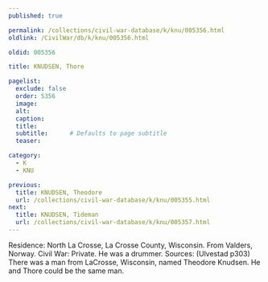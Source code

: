 ```yaml
---
published: true

permalink: /collections/civil-war-database/k/knu/005356.html
oldlink: /CivilWar/db/k/knu/005356.html

oldid: 005356

title: KNUDSEN, Thore

pagelist:
  exclude: false
  order: 5356
  image: 
  alt:
  caption:
  title:
  subtitle:      # Defaults to page subtitle
  teaser:

category: 
  - K 
  - KNU

previous:
  title: KNUDSEN, Theodore
  url: /collections/civil-war-database/k/knu/005355.html  
next:
  title: KNUDSEN, Tideman
  url: /collections/civil-war-database/k/knu/005357.html   
---
```

Residence: North La Crosse, La Crosse County, Wisconsin. From Valders, Norway. Civil War: Private. He was a drummer. Sources: (Ulvestad p303) There was a man from LaCrosse, Wisconsin, named Theodore Knudsen. He and Thore could be the same man.